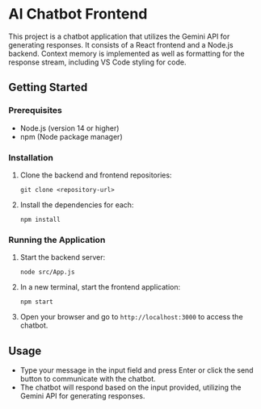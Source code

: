 # AI Chatbot Frontend

This project is a chatbot application that utilizes the Gemini API for generating responses. It consists of a React frontend and a Node.js backend.
Context memory is implemented as well as formatting for the response stream, including VS Code styling for code.
 
## Getting Started

### Prerequisites

- Node.js (version 14 or higher)
- npm (Node package manager)

### Installation

1. Clone the backend and frontend repositories:
   ```
   git clone <repository-url>
   ```

2. Install the dependencies for each:
   ```
   npm install
   ```
### Running the Application

1. Start the backend server:
   ```
   node src/App.js
   ```

2. In a new terminal, start the frontend application:
   ```
   npm start
   ```

3. Open your browser and go to `http://localhost:3000` to access the chatbot.

## Usage

- Type your message in the input field and press Enter or click the send button to communicate with the chatbot.
- The chatbot will respond based on the input provided, utilizing the Gemini API for generating responses.



